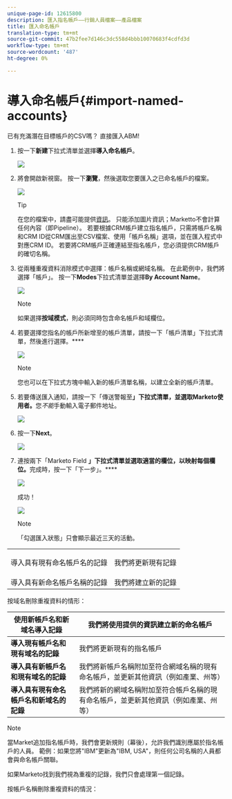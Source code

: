 ```yaml
---
unique-page-id: 12615800
description: 匯入指名帳戶——行銷人員檔案——產品檔案
title: 匯入命名帳戶
translation-type: tm+mt
source-git-commit: 47b2fee7d146c3dc558d4bbb10070683f4cdfd3d
workflow-type: tm+mt
source-wordcount: '487'
ht-degree: 0%

---
```



# 導入命名帳戶{#import-named-accounts}

已有充滿潛在目標帳戶的CSV嗎？ 直接匯入ABM!

1. 按一下&#x200B;**新建**&#x200B;下拉式清單並選擇&#x200B;**導入命名帳戶**。

   ![](assets/inaone.png)

1. 將會開啟新視窗。 按一下&#x200B;**瀏覽**，然後選取您要匯入之已命名帳戶的檔案。

   ![](assets/inatwo.png)

   >[!TIP]
   >
   >在您的檔案中，請盡可能提供[資訊](http://docs.marketo.com/display/DOCS/Named+Account+Overview#NamedAccountOverview-NamedAccountAttributes)。 只能添加圖片資訊；Marketto不會計算任何內容（即Pipeline）。 若要根據CRM帳戶建立指名帳戶，只需將帳戶名稱和CRM ID從CRM匯出至CSV檔案、使用「帳戶名稱」選項，並在匯入程式中對應CRM ID。 若要將CRM帳戶正確連結至指名帳戶，您必須提供CRM帳戶的確切名稱。

1. 從兩種重複資料消除模式中選擇：帳戶名稱或網域名稱。 在此範例中，我們將選擇「帳戶」。 按一下&#x200B;**Modes**&#x200B;下拉式清單並選擇&#x200B;**By Account Name**。

   ![](assets/inathree.png)

   >[!NOTE]
   >
   >如果選擇&#x200B;**按域模式**，則必須同時包含命名帳戶和域欄位。

1. 若要選擇您指名的帳戶所新增至的帳戶清單，請按一下「帳戶清單」下拉式清單，然後進行選擇。****

   ![](assets/inafour.png)

   >[!NOTE]
   >
   >您也可以在下拉式方塊中輸入新的帳戶清單名稱，以建立全新的帳戶清單。

1. 若要傳送匯入通知，請按一下「傳送警報至&#x200B;**」下拉式清單，並選取Marketo使用者。**&#x200B;您&#x200B;*不能*&#x200B;手動輸入電子郵件地址。

   ![](assets/inafive-2.png)

1. 按一下&#x200B;**Next**。

   ![](assets/inasix-2.png)

1. 連按兩下「Marketo Field **」下拉式清單並選取適當的欄位，以映射每個欄位。**&#x200B;完成時，按一下「下一步」。****

   ![](assets/inaseven.png)

   成功！

   ![](assets/inanine.png)

   >[!NOTE]
   >
   >「勾選匯入狀態」只會顯示最近三天的活動。

<table> 
 <tbody> 
  <tr> 
   <td>導入具有現有命名帳戶名的記錄</td> 
   <td><p>我們將更新現有記錄</p></td> 
  </tr> 
  <tr> 
   <td>導入具有新命名帳戶名稱的記錄</td> 
   <td>我們將建立新的記錄</td> 
  </tr> 
 </tbody> 
</table>

按域名刪除重複資料的情形：

| **使用新帳戶名和新域名導入記錄** | 我們將使用提供的資訊建立新的命名帳戶 |
|---|---|
| **導入現有帳戶名和現有域名的記錄** | 我們將更新現有的指名帳戶 |
| **導入具有新帳戶名和現有域名的記錄** | 我們將新帳戶名稱附加至符合網域名稱的現有命名帳戶，並更新其他資訊（例如產業、州等） |
| **導入具有現有命名帳戶名和新域名的記錄** | 我們將新的網域名稱附加至符合帳戶名稱的現有命名帳戶，並更新其他資訊（例如產業、州等） |

>[!NOTE]
>
>當Market追加指名帳戶時，我們會更新規則（幕後），允許我們識別應屬於指名帳戶的人員。 範例：如果您將&quot;IBM&quot;更新為&quot;IBM, USA&quot;，則任何公司名稱的人員都會與命名帳戶關聯。

如果Marketo找到我們視為重複的記錄，我們只會處理第一個記錄。

按帳戶名稱刪除重複資料的情況：
